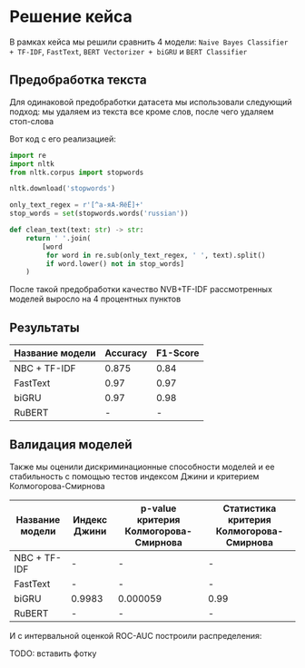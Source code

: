# Решение кейса

В рамках кейса мы решили сравнить 4 модели: `Naive Bayes Classifier + TF-IDF`, `FastText`, `BERT Vectorizer + biGRU` и `BERT Classifier`

## Предобработка текста

Для одинаковой предобработки датасета мы использовали следующий подход: мы удаляем из текста все кроме слов, после чего удаляем стоп-слова 

Вот код с его реализацией:

```python
import re
import nltk
from nltk.corpus import stopwords

nltk.download('stopwords')

only_text_regex = r'[^а-яА-ЯёЁ]+'
stop_words = set(stopwords.words('russian'))

def clean_text(text: str) -> str:
    return ' '.join(
        [word 
         for word in re.sub(only_text_regex, ' ', text).split() 
         if word.lower() not in stop_words]
    )
```

После такой предобработки качество NVB+TF-IDF рассмотренных моделей выросло на 4 процентных пунктов

## Результаты

|Название модели|Accuracy|F1-Score|
|---|---|---|
|NBC + TF-IDF|0.875|0.84|
|FastText| 0.97 | 0.97 |
|biGRU| 0.97 | 0.98 |
|RuBERT| - | - |

## Валидация моделей

Также мы оценили дискриминационные способности моделей и ее стабильность с помощью тестов индексом Джини и критерием Колмогорова-Смирнова

|Название модели|Индекс Джини|p-value критерия Колмогорова-Смирнова|Статистика критерия Колмогорова-Смирнова|
|---|---|---|---|
|NBC + TF-IDF| - | - | - |
|FastText| - | - | - |
|biGRU| 0.9983 | 0.000059 | 0.99 |
|RuBERT| - | - | - |

И с интервальной оценкой ROC-AUC построили распределения:

TODO: вставить фотку
